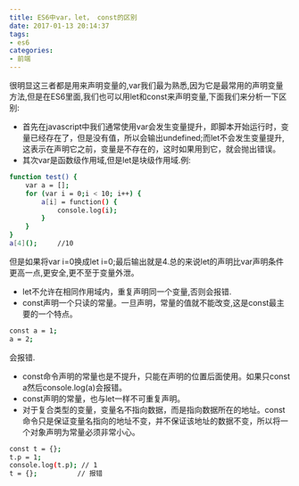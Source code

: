 ```yaml
---
title: ES6中var，let， const的区别
date: 2017-01-13 20:14:37
tags:
- es6
categories:
- 前端
---
```


很明显这三者都是用来声明变量的,var我们最为熟悉,因为它是最常用的声明变量方法,但是在ES6里面,我们也可以用let和const来声明变量,下面我们来分析一下区别:
* 首先在javascript中我们通常使用var会发生变量提升，即脚本开始运行时，变量已经存在了，但是没有值，所以会输出undefined;而let不会发生变量提升,这表示在声明它之前，变量是不存在的，这时如果用到它，就会抛出错误。
* 其次var是函数级作用域,但是let是块级作用域.例:
```bash
function test() {
    var a = [];  
    for (var i = 0;i < 10; i++) {    
        a[i] = function() {      
            console.log(i);    
        }
    }
}
a[4]();     //10
```
但是如果将var i=0换成let i=0;最后输出就是4.总的来说let的声明比var声明条件更高一点,更安全,更不至于变量外泄。
* let不允许在相同作用域内，重复声明同一个变量,否则会报错.
* const声明一个只读的常量。一旦声明，常量的值就不能改变,这是const最主要的一个特点。
```bash
const a = 1;
a = 2;
```
会报错.
* const命令声明的常量也是不提升，只能在声明的位置后面使用。如果只const a然后console.log(a)会报错。
* const声明的常量，也与let一样不可重复声明。
* 对于复合类型的变量，变量名不指向数据，而是指向数据所在的地址。const命令只是保证变量名指向的地址不变，并不保证该地址的数据不变，所以将一个对象声明为常量必须非常小心。
```bash
const t = {};
t.p = 1;
console.log(t.p); // 1
t = {};          // 报错
```
